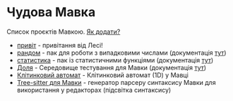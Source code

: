 # Чудова Мавка

Список проєктів Мавкою. [Як додати?](https://github.com/mavka-ukr/awesome/blob/main/CONTRIBUTING.md)

- [привіт](https://github.com/mavka-ukr/hello-cloud-pak) - привітання від Лесі!
- [рандом](https://github.com/MTP-packs/random) - пак для роботи з випадковими числами (документація [тут](https://artemii-kravchuk.gitbook.io/mavka/paki/biblioteka-khmarnikh-pakiv/random))
- [статистика](https://github.com/MTP-packs/statistics) - пак із статистичними функціями (документація [тут](https://artemii-kravchuk.gitbook.io/mavka/paki/biblioteka-khmarnikh-pakiv/statistika))
- [Доля](https://github.com/dkostmii/dolya) - Середовище тестування для Мавки (документація [тут](https://github.com/dkostmii/dolya/blob/master/docs/README.md))
- [Клітинковий автомат](https://github.com/dkostmii/mavka-ca-1d) - Клітинковий автомат (1D) у Мавці
- [Tree-sitter для Мавки](https://github.com/dkostmii/tree-sitter-mavka) - генератор парсеру синтаксису Мавки для використання у редакторах (підсвітка синтаксису)
